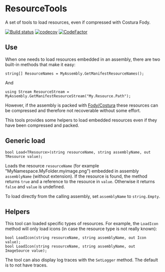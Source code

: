 # ResourceTools
A set of tools to load resources, even if compressed with Costura Fody.

[![Build status](https://ci.appveyor.com/api/projects/status/9ppi48xqfttu9ey1?svg=true)](https://ci.appveyor.com/project/dlebansais/resourcetools) [![codecov](https://codecov.io/gh/dlebansais/ResourceTools/branch/master/graph/badge.svg?token=O44VPQYRE7)](undefined) [![CodeFactor](https://www.codefactor.io/repository/github/dlebansais/resourcetools/badge)](https://www.codefactor.io/repository/github/dlebansais/resourcetools)

## Use

When one needs to load resources embedded in an assembly, there are two built-in methods that make it easy:

    string[] ResourceNames = MyAssembly.GetManifestResourceNames();

And

    using Stream ResourceStream = MyAssembly.GetManifestResourceStream("My.Resource.Path");

However, if the assembly is packed with [Fody/Costura](https://github.com/Fody/Costura) these resources can be compressed and therefore not recoverable without some effort.

This tools provides some helpers to load embedded resources even if they have been compressed and packed.

## Generic load

	bool Load<TResource>(string resourceName, string assemblyName, out TResource value);

Loads the resource `resourceName` (for example "MyNamespace.MyFolder.myimage.png") embedded in assembly `assemblyName` (without extension). If the resource is found, the method returns `true` and a reference to the resource in `value`. Otherwise it returns `false` and `value` is undefined.

To load directly from the calling assembly, set `assemblyName` to `string.Empty`.

## Helpers

This tool can loaded specific types of resources. For example, the `LoadIcon` method will only load icons (in case the resource type is not really known):

	bool LoadIcon(string resourceName, string assemblyName, out Icon value);
	bool LoadIcon(string resourceName, string assemblyName, out ImageSource value);

The tool can also display log traces with the `SetLogger` method. The default is to not have traces.  